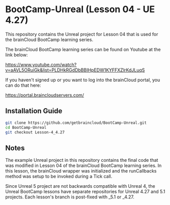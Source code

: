 # BootCamp-Unreal (Lesson 04 - UE 4.27)

This repository contains the Unreal project for Lesson 04 that is used for the brainCloud BootCamp learning series.

The brainCloud BootCamp learning series can be found on Youtube at the link below:

https://www.youtube.com/watch?v=aAVL5ORuiGk&list=PLDHkRGdDbBBIHpEDW1KYFFXZlrKdJLuqS


If you haven't signed up or you want to log into the brainCloud portal, you can do that here:

https://portal.braincloudservers.com/


## Installation Guide

```bash
git clone https://github.com/getbraincloud/BootCamp-Unreal.git
cd BootCamp-Unreal
git checkout Lesson-4_4.27
```

## Notes

The example Unreal project in this repository contains the final code that was modified in Lesson 04 of the brainCloud BootCamp learning series. In this lesson, the brainCloud wrapper was initialized and the runCallbacks method was setup to be invoked during a Tick call.

Since Unreal 5 project are not backwards compatible with Unreal 4, the Unreal BootCamp lessons have separate repositories for Unreal 4.27 and 5.1 projects. Each lesson's branch is post-fixed with _5.1 or _4.27.
